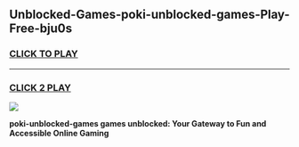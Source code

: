 
## Unblocked-Games-poki-unblocked-games-Play-Free-bju0s
<h3>
<a href="https://premium76.site?title=poki-unblocked-games&ref=23A">CLICK TO PLAY</a></h3>
<hr>

<h3>
<a href="https://premium76.site?title=poki-unblocked-games&ref=23A">CLICK 2 PLAY</a>
  
</h3>

<a href="https://premium76.site?title=poki-unblocked-games&ref=23A"><img src="https://clearcache.store/games.png"></a>


**poki-unblocked-games games unblocked: Your Gateway to Fun and Accessible Online Gaming**
